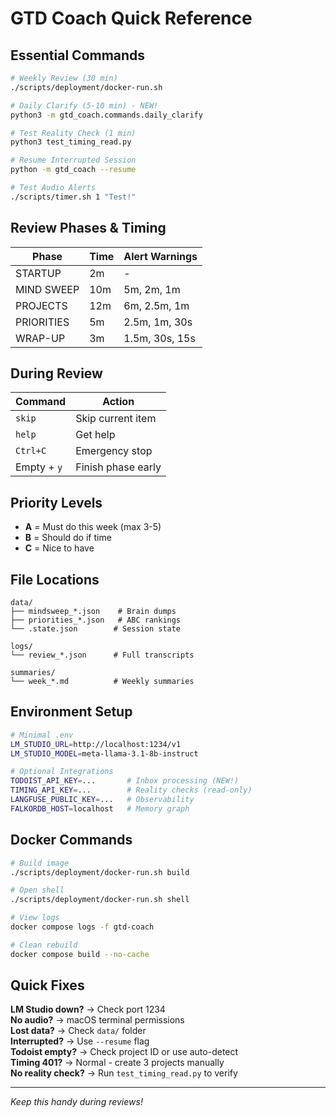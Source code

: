 # GTD Coach Quick Reference

## Essential Commands

```bash
# Weekly Review (30 min)
./scripts/deployment/docker-run.sh

# Daily Clarify (5-10 min) - NEW!
python3 -m gtd_coach.commands.daily_clarify

# Test Reality Check (1 min)
python3 test_timing_read.py

# Resume Interrupted Session
python -m gtd_coach --resume

# Test Audio Alerts
./scripts/timer.sh 1 "Test!"
```

## Review Phases & Timing

| Phase | Time | Alert Warnings |
|-------|------|----------------|
| STARTUP | 2m | - |
| MIND SWEEP | 10m | 5m, 2m, 1m |
| PROJECTS | 12m | 6m, 2.5m, 1m |
| PRIORITIES | 5m | 2.5m, 1m, 30s |
| WRAP-UP | 3m | 1.5m, 30s, 15s |

## During Review

| Command | Action |
|---------|--------|
| `skip` | Skip current item |
| `help` | Get help |
| `Ctrl+C` | Emergency stop |
| Empty + `y` | Finish phase early |

## Priority Levels

- **A** = Must do this week (max 3-5)
- **B** = Should do if time 
- **C** = Nice to have

## File Locations

```
data/
├── mindsweep_*.json    # Brain dumps
├── priorities_*.json   # ABC rankings
└── .state.json        # Session state

logs/
└── review_*.json      # Full transcripts

summaries/
└── week_*.md          # Weekly summaries
```

## Environment Setup

```bash
# Minimal .env
LM_STUDIO_URL=http://localhost:1234/v1
LM_STUDIO_MODEL=meta-llama-3.1-8b-instruct

# Optional Integrations
TODOIST_API_KEY=...       # Inbox processing (NEW!)
TIMING_API_KEY=...        # Reality checks (read-only)
LANGFUSE_PUBLIC_KEY=...   # Observability
FALKORDB_HOST=localhost   # Memory graph
```

## Docker Commands

```bash
# Build image
./scripts/deployment/docker-run.sh build

# Open shell
./scripts/deployment/docker-run.sh shell  

# View logs
docker compose logs -f gtd-coach

# Clean rebuild
docker compose build --no-cache
```

## Quick Fixes

**LM Studio down?** → Check port 1234  
**No audio?** → macOS terminal permissions  
**Lost data?** → Check `data/` folder  
**Interrupted?** → Use `--resume` flag  
**Todoist empty?** → Check project ID or use auto-detect  
**Timing 401?** → Normal - create 3 projects manually  
**No reality check?** → Run `test_timing_read.py` to verify  

---
*Keep this handy during reviews!*